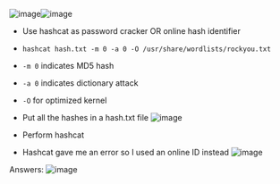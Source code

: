 ![image](https://github.com/user-attachments/assets/cd44f9ab-ee22-4be6-a87b-cef3192b2c56)![image](https://github.com/user-attachments/assets/5f715c69-9dc9-415e-b813-dbaee6ad24d0)

- Use hashcat as password cracker OR online hash identifier
- ```hashcat hash.txt -m 0 -a 0 -O /usr/share/wordlists/rockyou.txt```
- ```-m 0``` indicates MD5 hash
- ```-a 0``` indicates dictionary attack
- ```-O``` for optimized kernel

- Put all the hashes in a hash.txt file
![image](https://github.com/user-attachments/assets/d11250d1-d1be-4236-a522-54dfb552f855)

- Perform hashcat
- Hashcat gave me an error so I used an online ID instead
![image](https://github.com/user-attachments/assets/b64550ee-ccc0-475b-b2de-b86c1bd5d0f9)

Answers:
![image](https://github.com/user-attachments/assets/5240521c-ef8b-4dcd-aff9-cc25702beb22)
